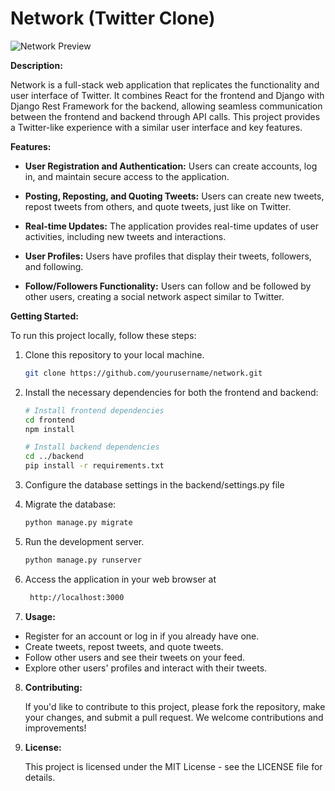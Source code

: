 # Network (Twitter Clone)

![Network Preview](network-preview.jpg)

**Description:**

Network is a full-stack web application that replicates the functionality and user interface of Twitter. It combines React for the frontend and Django with Django Rest Framework for the backend, allowing seamless communication between the frontend and backend through API calls. This project provides a Twitter-like experience with a similar user interface and key features.

**Features:**

- **User Registration and Authentication:** Users can create accounts, log in, and maintain secure access to the application.

- **Posting, Reposting, and Quoting Tweets:** Users can create new tweets, repost tweets from others, and quote tweets, just like on Twitter.

- **Real-time Updates:** The application provides real-time updates of user activities, including new tweets and interactions.

- **User Profiles:** Users have profiles that display their tweets, followers, and following.

- **Follow/Followers Functionality:** Users can follow and be followed by other users, creating a social network aspect similar to Twitter.

**Getting Started:**

To run this project locally, follow these steps:

1. Clone this repository to your local machine.

   ```bash
   git clone https://github.com/yourusername/network.git
   
2. Install the necessary dependencies for both the frontend and backend:

   ```bash
   # Install frontend dependencies
   cd frontend
   npm install

   # Install backend dependencies
   cd ../backend
   pip install -r requirements.txt


3. Configure the database settings in the backend/settings.py file
4. Migrate the database:

   ```bash
   python manage.py migrate

5. Run the development server.

   ```bash
   python manage.py runserver
   ```
6. Access the application in your web browser at

   ```bash
    http://localhost:3000
   ```
7. **Usage:**

- Register for an account or log in if you already have one.
- Create tweets, repost tweets, and quote tweets.
- Follow other users and see their tweets on your feed.
- Explore other users' profiles and interact with their tweets.

8. **Contributing:**

    If you'd like to contribute to this project, please fork the repository, make your changes, and submit a pull request. We welcome contributions and improvements!

9. **License:**

    This project is licensed under the MIT License - see the LICENSE file for details.


